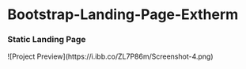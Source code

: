 <h1>Bootstrap-Landing-Page-Extherm</h1>
<h3>Static Landing Page</h3>
![Project Preview](https://i.ibb.co/ZL7P86m/Screenshot-4.png)
